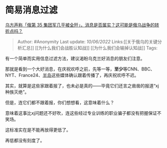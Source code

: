 # 简易消息过滤
[乌方声称「俄第 35 集团军几乎被全歼」，消息是否属实？这可能是俄乌战争的转折点吗？](https://www.zhihu.com/question/536131153/answer/2517389342)

> Author: #Anonymity
> Last update: *10/06/2022*
> Links:[[关于俄乌的关键分析汇总]] [[为什么我们会战胜认知战]] [[为什么我们会输掉认知战]]
> Tags:

有一个简单而实用信息过滤方法，建议渴盼乌克兰好消息的朋友们注意。

那就是看到一个大好消息，在庆祝欢呼之前，先等一等，**至少**等CNN、BBC、NYT、France24、[半岛](https://www.zhihu.com/search?q=%E5%8D%8A%E5%B2%9B&search_source=Entity&hybrid_search_source=Entity&hybrid_search_extra=%7B%22sourceType%22%3A%22answer%22%2C%22sourceId%22%3A2517389342%7D)这些媒体确认跟着传播了，再庆祝欢呼不迟。

其实，就算是这些家跟着报了，也未必是真的——毕竟它们还言之凿凿的报道“xj种族灭绝”。

但是，连它们都不跟着报，你们想想看，这意味着什么？

意味着这事比xj问题还不好吹，连这些经过专业训练的职业骗子都没有把握保证不笑场。

这标准实在是不能再放得更低了。

再低都没有刻度了。

